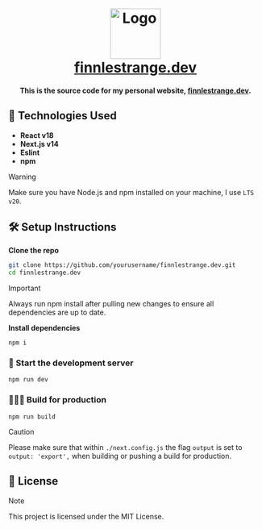 <h1 align="center">
  <img src="public/images/icon.png" alt="Logo" width="100" />
  <br />
  <a href="https://finnlestrange.tech" target="_blank">finnlestrange.dev</a>
</h1>
<h4 align="center">
This is the source code for my personal website, <a href="https://finnlestrange.dev" target="_blank">finnlestrange.dev</a>.
</h4>



## 🚀 Technologies Used
- **React v18**
- **Next.js v14**
- **Eslint**
- **npm**

> [!warning] 
> Make sure you have Node.js and npm installed on your machine, I use `LTS v20`.

## 🛠️ Setup Instructions
**Clone the repo**
```sh
git clone https://github.com/yourusername/finnlestrange.dev.git
cd finnlestrange.dev
```

> [!important] 
> Always run npm install after pulling new changes to ensure all dependencies are up to date.

**Install dependencies**

```shell
npm i
```

### 🧪 Start the development server
```shell
npm run dev
```


### 👷🏼‍♂️ Build for production
```shell
npm run build
```
> [!Caution]
> Please make sure that within `./next.config.js` the flag `output` is set to `output: 'export',` when building or pushing a build for production.

## 📄 License
> [!note]
> This project is licensed under the MIT License.  
